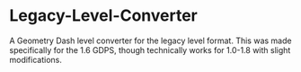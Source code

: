 # Legacy-Level-Converter
A Geometry Dash level converter for the legacy level format. This was made specifically for the 1.6 GDPS, though technically works for 1.0-1.8 with slight modifications.
